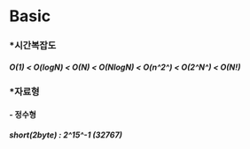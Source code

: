 # Basic

### *시간복잡도
#####  O(1) < O(logN) < O(N) < O(NlogN) < O(n^2^) < O(2^N^) < O(N!)

### *자료형
#### - 정수형
#####  short(2byte) : 2^15^-1 (32767)
